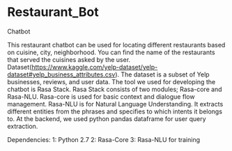 # Restaurant_Bot
Chatbot 

This restaurant chatbot can be used for locating different restaurants based on cuisine, city, neighborhood. You can find the name of the restaurants that served the cuisines asked by the user. 
Dataset(https://www.kaggle.com/yelp-dataset/yelp-dataset#yelp_business_attributes.csv). The dataset is a subset of Yelp businesses, reviews, and user data. 
The tool we used for developing the chatbot is Rasa Stack. Rasa Stack consists of two modules; Rasa-core and Rasa-NLU.  Rasa-core is used for basic context and dialogue flow management. Rasa-NLU is for Natural Language Understanding. It extracts different entities from the phrases and specifies to which intents it belongs to. 
At the backend, we used python pandas dataframe for user query extraction. 

Dependencies: 
1: Python 2.7
2: Rasa-Core
3: Rasa-NLU for training 
